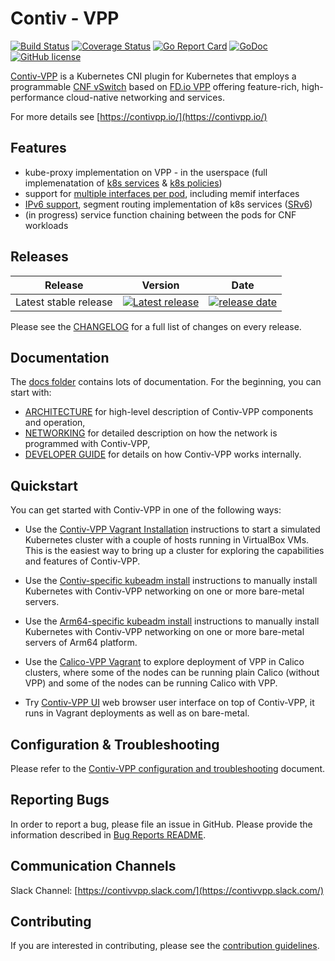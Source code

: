 # Contiv - VPP

[![Build Status](https://travis-ci.org/contiv/vpp.svg?branch=master)](https://travis-ci.org/contiv/vpp)
[![Coverage Status](https://coveralls.io/repos/github/contiv/vpp/badge.svg?branch=master)](https://coveralls.io/github/contiv/vpp?branch=master)
[![Go Report Card](https://goreportcard.com/badge/github.com/contiv/vpp)](https://goreportcard.com/report/github.com/contiv/vpp)
[![GoDoc](https://godoc.org/github.com/contiv/vpp?status.svg)](https://godoc.org/github.com/contiv/vpp)
[![GitHub license](https://img.shields.io/badge/license-Apache%20license%202.0-blue.svg)](https://github.com/contiv/vpp/blob/master/LICENSE)

[Contiv-VPP](https://contivpp.io/) is a Kubernetes CNI plugin for Kubernetes that employs
a programmable [CNF vSwitch](docs/ARCHITECTURE.md) based on [FD.io VPP](https://fd.io/)
offering feature-rich, high-performance cloud-native networking and services.

For more details see [https://contivpp.io/](https://contivpp.io/)


## Features
* kube-proxy implementation on VPP - in the userspace (full implemenatation of [k8s services](docs/dev-guide/SERVICES.md) & [k8s policies](docs/dev-guide/POLICIES.md))
* support for [multiple interfaces per pod](docs/operation/CUSTOM_POD_INTERFACES.md), including memif interfaces
* [IPv6 support](master/docs/setup/IPV6.md), segment routing implementation of k8s services ([SRv6](docs/setup/SRV6.md))
* (in progress) service function chaining between the pods for CNF workloads


## Releases
|Release|Version|Date|
|---|---|---|
|Latest stable release|[![Latest release](https://img.shields.io/github/release/contiv/vpp.svg)](https://github.com/contiv/vpp/releases/latest)|[![release date](https://img.shields.io/github/release-date/contiv/vpp.svg?style=flat)](https://github.com/contiv/vpp/releases/latest)|

Please see the [CHANGELOG](CHANGELOG.md) for a full list of changes on every release.


## Documentation
The [docs folder](docs) contains lots of documentation. For the beginning, you can start with:
* [ARCHITECTURE](docs/ARCHITECTURE.md) for high-level description of Contiv-VPP
  components and operation,
* [NETWORKING](docs/NETWORKING.md) for detailed description on how the network
  is programmed with Contiv-VPP,
* [DEVELOPER GUIDE](docs/dev-guide) for details on how Contiv-VPP works internally.


## Quickstart
You can get started with Contiv-VPP in one of the following ways:
* Use the [Contiv-VPP Vagrant Installation](vagrant/README.md) instructions to start a
  simulated Kubernetes cluster with a couple of hosts running in VirtualBox
  VMs. This is the easiest way to bring up a cluster for exploring the
  capabilities and features of Contiv-VPP.

* Use the [Contiv-specific kubeadm install](docs/setup/MANUAL_INSTALL.md)
  instructions to manually install Kubernetes with Contiv-VPP networking on one
  or more bare-metal servers.

* Use the [Arm64-specific kubeadm install](docs/arm64/MANUAL_INSTALL_ARM64.md)
  instructions to manually install Kubernetes with Contiv-VPP networking on one or more
  bare-metal servers of Arm64 platform.

* Use the [Calico-VPP Vagrant](vagrant/calico-vpp/README.md) to explore deployment of VPP
  in Calico clusters, where some of the nodes can be running plain Calico (without VPP)
  and some of the nodes can be running Calico with VPP.

* Try [Contiv-VPP UI](ui/README.md) web browser user interface on top of Contiv-VPP,
  it runs in Vagrant deployments as well as on bare-metal.


## Configuration & Troubleshooting
Please refer to the [Contiv-VPP configuration and troubleshooting](docs/operation/TOOLS.md) document.


## Reporting Bugs
In order to report a bug, please file an issue in GitHub. Please provide
the information described in [Bug Reports README](docs/debugging/BUG_REPORTS.md).


## Communication Channels
Slack Channel: [https://contivvpp.slack.com/](https://contivvpp.slack.com/)


## Contributing
If you are interested in contributing, please see the [contribution guidelines](docs/dev-guide/CONTRIBUTING.md).
